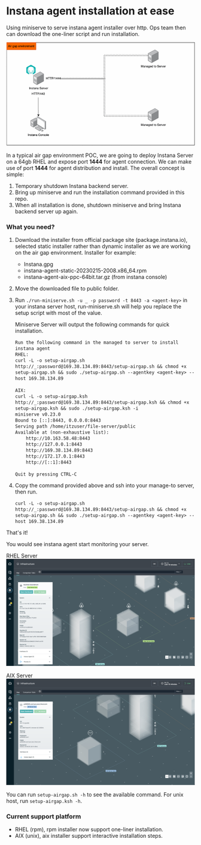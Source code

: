 # Instana agent installation at ease

Using miniserve to serve instana agent installer over http. Ops team then can download the one-liner script and run installation.

![overview](./images/serve-instana.gif)

In a typical air gap environment POC, we are going to deploy Instana Server on a 64gb RHEL and expose port <b>1444</b> for agent connection. We can make use of port <b>1444</b> for agent distribution and install. The overall concept is simple:

1. Temporary shutdown Instana backend server.
2. Bring up miniserve and run the installation command provided in this repo.
3. When all installation is done, shutdown miniserve and bring Instana backend server up again.


### What you need?

1. Download the installer from official package site (package.instana.io), selected static installer rather than dynamic installer as we are working on the air gap environment. Installer for example: 
    - Instana.gpg
    - instana-agent-static-20230215-2008.x86_64.rpm
    - instana-agent-aix-ppc-64bit.tar.gz (from instana console)

2. Move the downloaded file to public folder.

3. Run ```./run-miniserve.sh -u _ -p password -t 8443 -a <agent-key>``` in your instana server host, run-miniserve.sh will help you replace the setup script with  most of the value.

    Miniserve Server will output the following commands for quick installation.
    ```shell
    Run the following command in the managed to server to install instana agent
    RHEL:
    curl -L -o setup-airgap.sh http://_:password@169.38.134.89:8443/setup-airgap.sh && chmod +x setup-airgap.sh && sudo ./setup-airgap.sh --agentkey <agent-key> --host 169.38.134.89

    AIX:
    curl -L -o setup-airgap.ksh http://_:password@169.38.134.89:8443/setup-airgap.ksh && chmod +x setup-airgap.ksh && sudo ./setup-airgap.ksh -i
    miniserve v0.23.0
    Bound to [::]:8443, 0.0.0.0:8443
    Serving path /home/itzuser/file-server/public
    Available at (non-exhaustive list):
        http://10.163.58.48:8443
        http://127.0.0.1:8443
        http://169.38.134.89:8443
        http://172.17.0.1:8443
        http://[::1]:8443

    Quit by pressing CTRL-C

    ```

4. Copy the command provided above and ssh into your manage-to server, then run.
    ```shell
    curl -L -o setup-airgap.sh http://_:password@169.38.134.89:8443/setup-airgap.sh && chmod +x setup-airgap.sh && sudo ./setup-airgap.sh --agentkey <agent-key> --host 169.38.134.89
    ```

That's it! 

You would see instana agent start monitoring your server.

RHEL Server
![rhel](./images/rhel-agent-installation.png)

AIX Server
![aix](./images/aix-agent-installed.png)

You can run ```setup-airgap.sh -h``` to see the available command. For unix host, run ```setup-airgap.ksh -h```.

### Current support platform

- RHEL (rpm), rpm installer now support one-liner installation.
- AIX (unix), aix installer support interactive installation steps.

